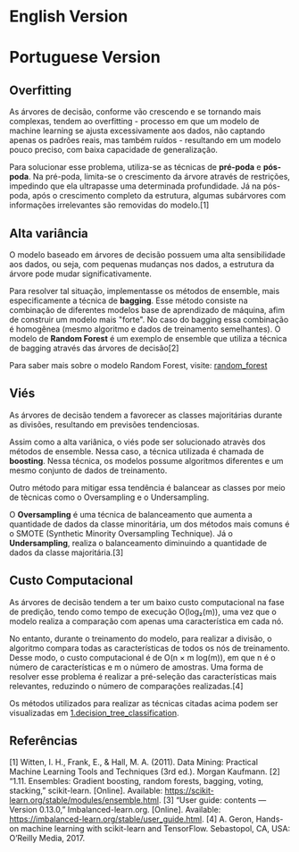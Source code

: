 # English Version


# Portuguese Version

## Overfitting

As árvores de decisão, conforme vão crescendo e se tornando mais complexas, tendem ao overfitting - processo em que um modelo de machine learning  se ajusta excessivamente aos dados, não captando apenas os padrões reais, mas também ruídos - resultando em um modelo pouco preciso, com baixa capacidade de generalização.

Para solucionar esse problema, utiliza-se as técnicas de **pré-poda** e **pós-poda**. Na pré-poda, limita-se o crescimento da árvore através de restrições, impedindo que ela ultrapasse uma determinada profundidade. Já na pós-poda, após o crescimento completo da estrutura, algumas subárvores com informações irrelevantes são removidas do modelo.[1]

## Alta variância

O modelo baseado em árvores de decisão possuem uma alta sensibilidade aos dados, ou seja, com pequenas mudanças nos dados, a estrutura da árvore pode mudar significativamente.

Para resolver tal situação, implementasse os métodos de ensemble, mais especificamente a técnica de **bagging**. Esse método consiste na combinação de diferentes modelos base de aprendizado de máquina, afim de construir um modelo mais "forte". No caso do bagging essa combinação é homogênea (mesmo algoritmo e dados de treinamento semelhantes). O modelo de **Random Forest** é um exemplo de ensemble que utiliza a técnica de bagging através das árvores de decisão[2]

Para saber mais sobre o modelo Random Forest, visite: [random_forest](https://github.com/mevianna/ISA/tree/random_forest)

## Viés

As árvores de decisão tendem a favorecer as classes majoritárias durante as divisões, resultando em previsões tendenciosas.

Assim como a alta variânica, o viés pode ser solucionado atravès dos métodos de ensemble. Nessa caso, a técnica utilizada é chamada de **boosting**. Nessa técnica, os modelos possume algoritmos diferentes e um mesmo conjunto de dados de treinamento.

Outro método para mitigar essa tendência é balancear as classes por meio de tècnicas como o Oversampling e o Undersampling.

O **Oversampling** é uma técnica de balanceamento que aumenta a quantidade de dados da classe minoritária, um dos métodos mais comuns é o SMOTE (Synthetic Minority Oversampling Technique). Já o **Undersampling**, realiza o balanceamento diminuindo a quantidade de dados da classe majoritária.[3]

## Custo Computacional

  As árvores de decisão tendem a ter um baixo custo computacional na fase de predição, tendo como tempo de execução O(log₂(m)), uma vez que o modelo realiza a comparação com apenas uma característica em cada nó. 

  No entanto, durante o treinamento do modelo, para realizar a divisão, o algoritmo compara todas as características de todos os nós de treinamento. Desse modo, o custo computacional é de O(n × m log(m)), em que n é o número de características e m o número de amostras. Uma forma de resolver esse problema é realizar a pré-seleção das características mais relevantes, reduzindo o número de comparações realizadas.[4] 
  
  Os métodos utilizados para realizar as técnicas citadas acima podem ser visualizadas em [1.decision_tree_classification](https://github.com/mevianna/ISA/blob/decision_tree/decision_tree/code/1.decision_tree_classification.md).

## Referências
[1] Witten, I. H., Frank, E., & Hall, M. A. (2011). Data Mining: Practical Machine Learning Tools and Techniques (3rd ed.). Morgan Kaufmann.
[2]	“1.11. Ensembles: Gradient boosting, random forests, bagging, voting, stacking,” scikit-learn. [Online]. Available: https://scikit-learn.org/stable/modules/ensemble.html. 
[3] “User guide: contents — Version 0.13.0,” Imbalanced-learn.org. [Online]. Available: https://imbalanced-learn.org/stable/user_guide.html. 
[4] A. Geron, Hands-on machine learning with scikit-learn and TensorFlow. Sebastopol, CA, USA: O’Reilly Media, 2017.
